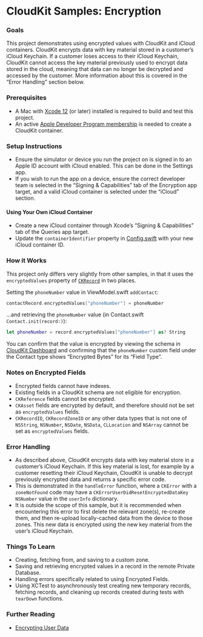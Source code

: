 # CloudKit Samples: Encryption

### Goals

This project demonstrates using encrypted values with CloudKit and iCloud containers. CloudKit encrypts data with key material stored in a customer’s iCloud Keychain. If a customer loses access to their iCloud Keychain, CloudKit cannot access the key material previously used to encrypt data stored in the cloud, meaning that data can no longer be decrypted and accessed by the customer. More information about this is covered in the “Error Handling” section below.

### Prerequisites

* A Mac with [Xcode 12](https://developer.apple.com/xcode/) (or later) installed is required to build and test this project.
* An active [Apple Developer Program membership](https://developer.apple.com/support/compare-memberships/) is needed to create a CloudKit container.

### Setup Instructions

* Ensure the simulator or device you run the project on is signed in to an Apple ID account with iCloud enabled. This can be done in the Settings app.
* If you wish to run the app on a device, ensure the correct developer team is selected in the “Signing & Capabilities” tab of the Encryption app target, and a valid iCloud container is selected under the “iCloud” section.

#### Using Your Own iCloud Container

* Create a new iCloud container through Xcode’s “Signing & Capabilities” tab of the Queries app target.
* Update the `containerIdentifier` property in [Config.swift](Encryption/Config.swift) with your new iCloud container ID.

### How it Works

This project only differs very slightly from other samples, in that it uses the `encryptedValues` property of [`CKRecord`](https://developer.apple.com/documentation/cloudkit/ckrecord) in two places.

Setting the `phoneNumber` value in ViewModel.swift `addContact`:
```swift
contactRecord.encryptedValues["phoneNumber"] = phoneNumber
```

…and retrieving the `phoneNumber` value (in Contact.swift `Contact.init(record:)`):
```swift
let phoneNumber = record.encryptedValues["phoneNumber"] as? String
```

You can confirm that the value is encrypted by viewing the schema in [CloudKit Dashboard](https://icloud.developer.apple.com) and confirming that the `phoneNumber` custom field under the Contact type shows “Encrypted Bytes” for its “Field Type”.

### Notes on Encrypted Fields

* Encrypted fields cannot have indexes.
* Existing fields in a CloudKit schema are not eligible for encryption.
* `CKReference` fields cannot be encrypted.
* `CKAsset` fields are encrypted by default, and therefore should not be set as `encryptedValues` fields.
* `CKRecordID`, `CKRecordZoneID` or any other data types that is not one of `NSString`, `NSNumber`, `NSDate`, `NSData`, `CLLocation` and `NSArray` cannot be set as `encryptedValues` fields.

### Error Handling

* As described above, CloudKit encrypts data with key material store in a customer’s iCloud Keychain. If this key material is lost, for example by a customer resetting their iCloud Keychain, CloudKit is unable to decrypt previously encrypted data and returns a specific error code.
* This is demonstrated in the `handleError` function, where a `CKError` with a `zoneNotFound` code may have a `CKErrorUserDidResetEncryptedDataKey` `NSNumber` value in the `userInfo` dictionary.
* It is outside the scope of this sample, but it is recommended when encountering this error to first delete the relevant zone(s), re-create them, and then re-upload locally-cached data from the device to those zones. This new data is encrypted using the new key material from the user’s iCloud Keychain.

### Things To Learn

* Creating, fetching from, and saving to a custom zone.
* Saving and retrieving encrypted values in a record in the remote Private Database.
* Handling errors specifically related to using Encrypted Fields.
* Using XCTest to asynchronously test creating new temporary records, fetching records, and cleaning up records created during tests with `tearDown` functions.

### Further Reading

* [Encrypting User Data](https://developer.apple.com/documentation/cloudkit/encrypting_user_data)
